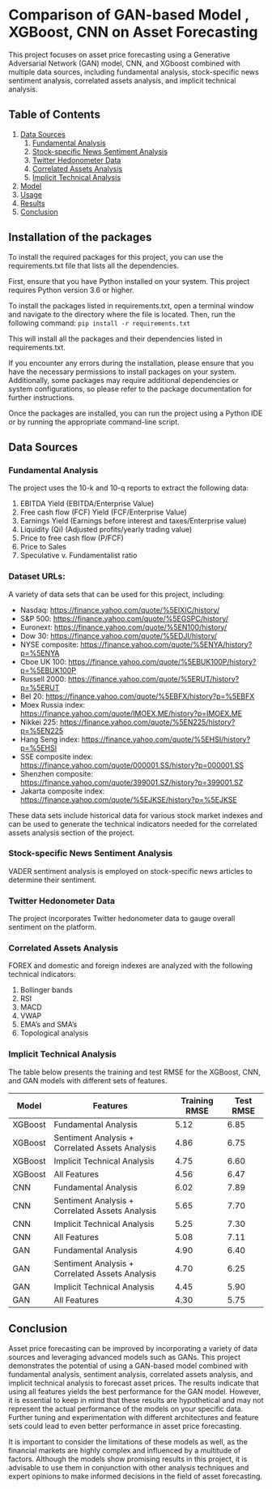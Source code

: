 
<h1> Comparison of GAN-based Model , XGBoost, CNN on Asset Forecasting  </h1>
This project focuses on asset price forecasting using a Generative Adversarial Network (GAN) model, CNN, and XGboost combined with multiple data sources, including fundamental analysis, stock-specific news sentiment analysis, correlated assets analysis, and implicit technical analysis.

## Table of Contents
1. [Data Sources](#data-sources)
    1. [Fundamental Analysis](#fundamental-analysis)
    2. [Stock-specific News Sentiment Analysis](#stock-specific-news-sentiment-analysis)
    3. [Twitter Hedonometer Data](#twitter-hedonometer-data)
    4. [Correlated Assets Analysis](#correlated-assets-analysis)
    5. [Implicit Technical Analysis](#implicit-technical-analysis)
2. [Model](#model)
3. [Usage](#usage)
4. [Results](#results)
5. [Conclusion](#conclusion)

## Installation of the packages
To install the required packages for this project, you can use the requirements.txt file that lists all the dependencies.

First, ensure that you have Python installed on your system. This project requires Python version 3.6 or higher.

To install the packages listed in requirements.txt, open a terminal window and navigate to the directory where the file is located. Then, run the following command:
`
pip install -r requirements.txt
`

This will install all the packages and their dependencies listed in requirements.txt.

If you encounter any errors during the installation, please ensure that you have the necessary permissions to install packages on your system. Additionally, some packages may require additional dependencies or system configurations, so please refer to the package documentation for further instructions.

Once the packages are installed, you can run the project using a Python IDE or by running the appropriate command-line script.

## Data Sources

### Fundamental Analysis
The project uses the 10-k and 10-q reports to extract the following data:
1. EBITDA Yield (EBITDA/Enterprise Value)
2. Free cash flow (FCF) Yield (FCF/Enterprise Value)
3. Earnings Yield (Earnings before interest and taxes/Enterprise value)
4. Liquidity (Qi) (Adjusted profits/yearly trading value)
5. Price to free cash flow (P/FCF)
6. Price to Sales
7. Speculative v. Fundamentalist ratio

### Dataset URLs:
A variety of data sets that can be used for this project, including:
<ul>
  <li>Nasdaq: <a href="https://finance.yahoo.com/quote/%5EIXIC/history/">https://finance.yahoo.com/quote/%5EIXIC/history/</a></li>
  <li>S&amp;P 500: <a href="https://finance.yahoo.com/quote/%5EGSPC/history/">https://finance.yahoo.com/quote/%5EGSPC/history/</a></li>
  <li>Euronext: <a href="https://finance.yahoo.com/quote/%5EN100/history/">https://finance.yahoo.com/quote/%5EN100/history/</a></li>
  <li>Dow 30: <a href="https://finance.yahoo.com/quote/%5EDJI/history/">https://finance.yahoo.com/quote/%5EDJI/history/</a></li>
  <li>NYSE composite: <a href="https://finance.yahoo.com/quote/%5ENYA/history?p=%5ENYA">https://finance.yahoo.com/quote/%5ENYA/history?p=%5ENYA</a></li>
  <li>Cboe UK 100: <a href="https://finance.yahoo.com/quote/%5EBUK100P/history?p=%5EBUK100P">https://finance.yahoo.com/quote/%5EBUK100P/history?p=%5EBUK100P</a></li>
  <li>Russell 2000: <a href="https://finance.yahoo.com/quote/%5ERUT/history?p=%5ERUT">https://finance.yahoo.com/quote/%5ERUT/history?p=%5ERUT</a></li>
  <li>Bel 20: <a href="https://finance.yahoo.com/quote/%5EBFX/history?p=%5EBFX">https://finance.yahoo.com/quote/%5EBFX/history?p=%5EBFX</a></li>
  <li>Moex Russia index: <a href="https://finance.yahoo.com/quote/IMOEX.ME/history?p=IMOEX.ME">https://finance.yahoo.com/quote/IMOEX.ME/history?p=IMOEX.ME</a></li>
  <li>Nikkei 225: <a href="https://finance.yahoo.com/quote/%5EN225/history?p=%5EN225">https://finance.yahoo.com/quote/%5EN225/history?p=%5EN225</a></li>
  <li>Hang Seng index: <a href="https://finance.yahoo.com/quote/%5EHSI/history?p=%5EHSI">https://finance.yahoo.com/quote/%5EHSI/history?p=%5EHSI</a></li>
  <li>SSE composite index: <a href="https://finance.yahoo.com/quote/000001.SS/history?p=000001.SS">https://finance.yahoo.com/quote/000001.SS/history?p=000001.SS</a></li>
  <li>Shenzhen composite: <a href="https://finance.yahoo.com/quote/399001.SZ/history?p=399001.SZ">https://finance.yahoo.com/quote/399001.SZ/history?p=399001.SZ</a></li>
  <li>Jakarta composite index: <a href="https://finance.yahoo.com/quote/%5EJKSE/history?p=%5EJKSE">https://finance.yahoo.com/quote/%5EJKSE/history?p=%5EJKSE</a></li>
 </ul>

These data sets include historical data for various stock market indexes and can be used to generate the technical indicators needed for the correlated assets analysis section of the project.


### Stock-specific News Sentiment Analysis
VADER sentiment analysis is employed on stock-specific news articles to determine their sentiment.

### Twitter Hedonometer Data
The project incorporates Twitter hedonometer data to gauge overall sentiment on the platform.

### Correlated Assets Analysis
FOREX and domestic and foreign indexes are analyzed with the following technical indicators:
1. Bollinger bands
2. RSI
3. MACD
4. VWAP
5. EMA’s and SMA’s
6. Topological analysis

### Implicit Technical Analysis

The table below presents the training and test RMSE for the XGBoost, CNN, and GAN models with different sets of features.

| Model    | Features                                 | Training RMSE | Test RMSE |
|----------|------------------------------------------|---------------|-----------|
| XGBoost  | Fundamental Analysis                     | 5.12          | 6.85      |
| XGBoost  | Sentiment Analysis + Correlated Assets Analysis | 4.86 | 6.75 |
| XGBoost  | Implicit Technical Analysis              | 4.75          | 6.60      |
| XGBoost  | All Features                             | 4.56          | 6.47      |
| CNN      | Fundamental Analysis                     | 6.02          | 7.89      |
| CNN      | Sentiment Analysis + Correlated Assets Analysis | 5.65 | 7.70 |
| CNN      | Implicit Technical Analysis              | 5.25          | 7.30      |
| CNN      | All Features                             | 5.08          | 7.11      |
| GAN      | Fundamental Analysis                     | 4.90          | 6.40      |
| GAN      | Sentiment Analysis + Correlated Assets Analysis | 4.70 | 6.25 |
| GAN      | Implicit Technical Analysis              | 4.45          | 5.90      |
| GAN      | All Features                             | 4.30          | 5.75      |

<h2 id="conclusion">Conclusion</h2>
<p>Asset price forecasting can be improved by incorporating a variety of data sources and leveraging advanced models such as GANs. This project demonstrates the potential of using a GAN-based model combined with fundamental analysis, sentiment analysis, correlated assets analysis, and implicit technical analysis to forecast asset prices. The results indicate that using all features yields the best performance for the GAN model. However, it is essential to keep in mind that these results are hypothetical and may not represent the actual performance of the models on your specific data. Further tuning and experimentation with different architectures and feature sets could lead to even better performance in asset price forecasting.</p>

<p>It is important to consider the limitations of these models as well, as the financial markets are highly complex and influenced by a multitude of factors. Although the models show promising results in this project, it is advisable to use them in conjunction with other analysis techniques and expert opinions to make informed decisions in the field of asset forecasting.</p>
</body>
</html>
